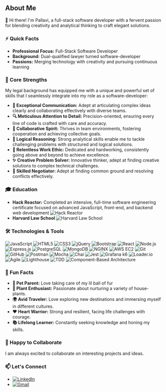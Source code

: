 ## About Me

👋 Hi there! I'm Pallavi, a full-stack software developer with a fervent passion for blending creativity and analytical thinking to craft elegant solutions.

### ⚡ Quick Facts
- **Professional Focus:** Full-Stack Software Developer
- **Background:** Dual-qualified lawyer turned software-developer
- **Passions:** Merging technology with creativity and pursuing continuous learning

### 🌟 Core Strengths
My legal background has equipped me with a unique and powerful set of skills that I seamlessly integrate into my role as a software-developer:
- **💬 Exceptional Communication:** Adept at articulating complex ideas clearly and collaborating effectively with diverse teams.
- **🔍 Meticulous Attention to Detail:** Precision-oriented, ensuring every line of code is crafted with care and accuracy.
- **🤝 Collaborative Spirit:** Thrives in team environments, fostering cooperation and achieving collective goals.
- **🧠 Logical Reasoning:** Strong analytical skills enable me to tackle challenging problems with structured and logical solutions.
- **💪 Relentless Work Ethic:** Dedicated and hardworking, consistently going above and beyond to achieve excellence.
- **✨ Creative Problem Solver:** Innovative thinker, adept at finding creative solutions to complex technical challenges.
- **🤝 Skilled Negotiator:** Adept at finding common ground and resolving conflicts effectively.

### 🎓 Education
- **Hack Reactor:** Completed an intensive, full-time software engineering certificate focused on advanced JavaScript, front-end, and backend web development ![Hack Reactor](https://img.shields.io/badge/Hack%20Reactor-black?style=for-the-badge)
- **Harvard Law School** ![Harvard Law School](https://img.shields.io/badge/Harvard%20Law%20School-black?style=for-the-badge)

### 🛠️ Technologies & Tools
<p align="left">
  <img src="https://img.shields.io/badge/javascript-black?style=for-the-badge&logo=javascript" alt="JavaScript" />
  <img src="https://img.shields.io/badge/html5-black?style=for-the-badge&logo=html5" alt="HTML5" />
  <img src="https://img.shields.io/badge/css3-black?style=for-the-badge&logo=css3" alt="CSS3" />
  <img src="https://img.shields.io/badge/jquery-black?style=for-the-badge&logo=jquery" alt="jQuery" />
  <img src="https://img.shields.io/badge/bootstrap-black?style=for-the-badge&logo=bootstrap" alt="Bootstrap" />
  <img src="https://img.shields.io/badge/react-black?style=for-the-badge&logo=react" alt="React" />
  <img src="https://img.shields.io/badge/node.js-black?style=for-the-badge&logo=node.js" alt="Node.js" />
  <img src="https://img.shields.io/badge/express.js-black?style=for-the-badge&logo=express" alt="Express.js" />
  <img src="https://img.shields.io/badge/postgresql-black?style=for-the-badge&logo=postgresql" alt="PostgreSQL" />
  <img src="https://img.shields.io/badge/mongodb-black?style=for-the-badge&logo=mongodb" alt="MongoDB" />
  <img src="https://img.shields.io/badge/nginx-black?style=for-the-badge&logo=nginx" alt="NGINX" />
  <img src="https://img.shields.io/badge/aws%20ec2-black?style=for-the-badge&logo=amazon-aws" alt="AWS EC2" />
  <img src="https://img.shields.io/badge/git-black?style=for-the-badge&logo=git" alt="Git" />
  <img src="https://img.shields.io/badge/github-black?style=for-the-badge&logo=github" alt="GitHub" />
  <img src="https://img.shields.io/badge/postman-black?style=for-the-badge&logo=postman" alt="Postman" />
  <img src="https://img.shields.io/badge/mocha-black?style=for-the-badge&logo=mocha" alt="Mocha" />
  <img src="https://img.shields.io/badge/chai-black?style=for-the-badge&logo=chai" alt="Chai" />
  <img src="https://img.shields.io/badge/jest-black?style=for-the-badge&logo=jest" alt="Jest" />
  <img src="https://img.shields.io/badge/grafana%20k6-black?style=for-the-badge&logo=grafana" alt="Grafana k6" />
  <img src="https://img.shields.io/badge/loader.io-black?style=for-the-badge" alt="Loader.io" />
  <img src="https://img.shields.io/badge/agile%20methodologies-black?style=for-the-badge" alt="Agile" />
  <img src="https://img.shields.io/badge/lighthouse-black?style=for-the-badge&logo=lighthouse" alt="Lighthouse" />
  <img src="https://img.shields.io/badge/test--driven%20development-black?style=for-the-badge" alt="TDD" />
  <img src="https://img.shields.io/badge/component--based%20architecture-black?style=for-the-badge" alt="Component-Based Architecture" />
</p>

### 🎉 Fun Facts
- **🐾 Pet Parent:** Love taking care of my lil ball of fur
- **🌿 Plant Enthusiast:** Passionate about nurturing a variety of house-plants.
- **🌍 Avid Traveler:** Love exploring new destinations and immersing myself in different cultures.
- **❤️ Heart Warrior:** Strong and resilient, facing life challenges with courage.
- **📚 Lifelong Learner:** Constantly seeking knowledge and honing my skills.

### 🤝 Happy to Collaborate
I am always excited to collaborate on interesting projects and ideas.

### 📫 Let's Connect
- [![LinkedIn](https://img.shields.io/badge/linkedin-black?style=for-the-badge&logo=linkedin)](https://www.linkedin.com/in/pallavi-kishore-46251726/)
- [![Gmail](https://img.shields.io/badge/gmail-black?style=for-the-badge&logo=gmail)](mailto:Pallavi25Kishore@gmail.com)


